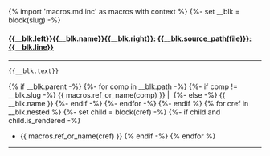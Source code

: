 {% import 'macros.md.inc' as macros with context %}
{%- set __blk = block(slug) -%}
#### <a name="{{__blk.slug}}"></a>{{__blk.left}}**{{__blk.name}}**{{__blk.right}}: [{{__blk.source_path(__file__)}}: {{__blk.line}}]({{__blk.source_path(__file__)}})
___
```python
{{__blk.text}}
```

{% if __blk.parent -%}
    <span>
        {%- for comp in __blk.path -%}
            {%- if comp != __blk.slug -%}
                {{ macros.ref_or_name(comp) }} |&nbsp;
            {%- else -%}
                {{ __blk.name }}
            {%- endif -%}
        {%- endfor -%}
    </span>
{%- endif %}
{% for cref in __blk.nested %}
{%- set child = block(cref) -%}
{%- if child and child.is_rendered -%}
- {{ macros.ref_or_name(cref) }}
{% endif -%}
{% endfor %}
___
